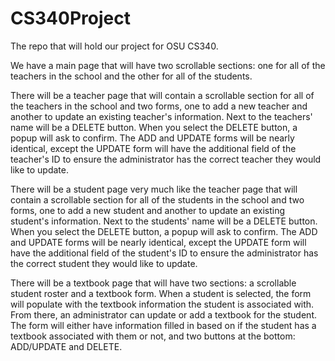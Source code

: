 # CS340Project
The repo that will hold our project for OSU CS340.

We have a main page that will have two scrollable sections: one for all of the teachers in the school and the other for all of the students.

There will be a teacher page that will contain a scrollable section for all of the teachers in the school and two forms, one to add a new teacher and another to update an existing teacher's information. Next to the teachers' name will be a DELETE button. When you select the DELETE button, a popup will ask to confirm. The ADD and UPDATE forms will be nearly identical, except the UPDATE form will have the additional field of the teacher's ID to ensure the administrator has the correct teacher they would like to update.

There will be a student page very much like the teacher page that will contain a scrollable section for all of the students in the school and two forms, one to add a new student and another to update an existing student's information. Next to the students' name will be a DELETE button. When you select the DELETE button, a popup will ask to confirm. The ADD and UPDATE forms will be nearly identical, except the UPDATE form will have the additional field of the student's ID to ensure the administrator has the correct student they would like to update.

There will be a textbook page that will have two sections: a scrollable student roster and a textbook form. When a student is selected, the form will populate with the textbook information the student is associated with. From there, an administrator can update or add a textbook for the student. The form will either have information filled in based on if the student has a textbook associated with them or not, and two buttons at the bottom: ADD/UPDATE and DELETE.
